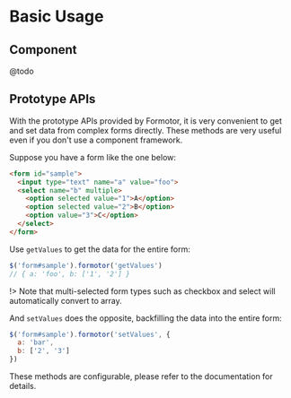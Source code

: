 # Basic Usage

## Component

@todo

## Prototype APIs

With the prototype APIs provided by Formotor, it is very convenient to get and set data from complex forms directly. These methods are very useful even if you don't use a component framework.

Suppose you have a form like the one below:

```html
<form id="sample">
  <input type="text" name="a" value="foo">
  <select name="b" multiple>
    <option selected value="1">A</option>
    <option selected value="2">B</option>
    <option value="3">C</option>
  </select>
</form>
```

Use `getValues` to get the data for the entire form:

```javascript
$('form#sample').formotor('getValues')
// { a: 'foo', b: ['1', '2'] }
```

!> Note that multi-selected form types such as checkbox and select will automatically convert to array.

And `setValues` does the opposite, backfilling the data into the entire form:

```javascript
$('form#sample').formotor('setValues', {
  a: 'bar',
  b: ['2', '3']
})
```

These methods are configurable, please refer to the documentation for details.
